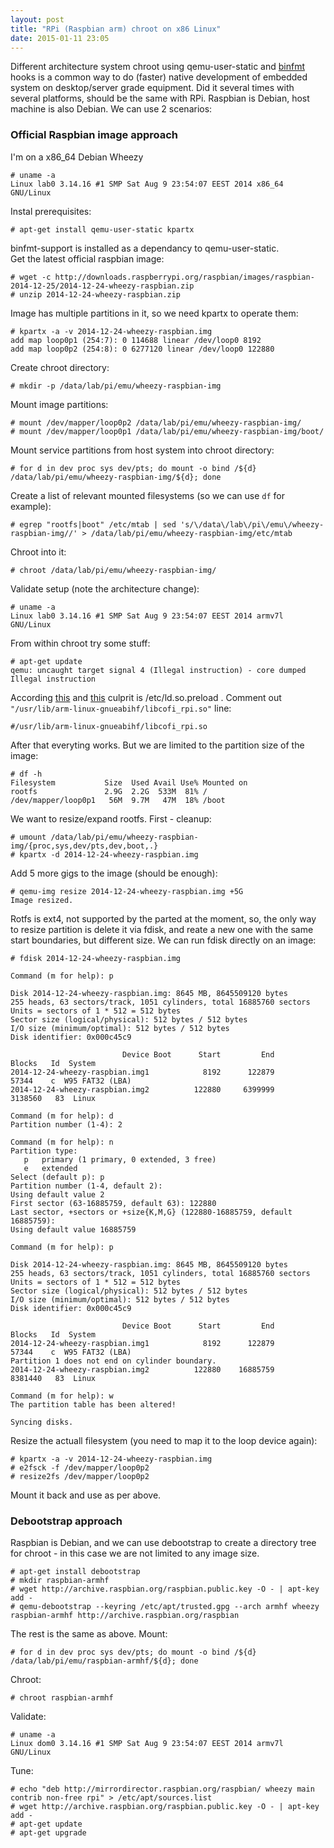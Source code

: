 ```yaml
---
layout: post
title: "RPi (Raspbian arm) chroot on x86 Linux"
date: 2015-01-11 23:05
---
```


Different architecture system chroot using qemu-user-static and [binfmt](http://en.wikipedia.org/wiki/Binfmt_misc)
hooks is a common way to do (faster) native development of embedded system on desktop/server grade equipment.
Did it several times with several platforms, should be the same with RPi.
Raspbian is Debian, host machine is also Debian. We can use 2 scenarios:

### Official Raspbian image approach

I'm on a x86_64 Debian Wheezy

~~~
# uname -a
Linux lab0 3.14.16 #1 SMP Sat Aug 9 23:54:07 EEST 2014 x86_64 GNU/Linux
~~~

Instal prerequisites:

~~~
# apt-get install qemu-user-static kpartx
~~~

binfmt-support is installed as a dependancy to qemu-user-static.<br/>
Get the latest official raspbian image:

~~~
# wget -c http://downloads.raspberrypi.org/raspbian/images/raspbian-2014-12-25/2014-12-24-wheezy-raspbian.zip
# unzip 2014-12-24-wheezy-raspbian.zip
~~~

Image has multiple partitions in it, so we need kpartx to operate them:

~~~
# kpartx -a -v 2014-12-24-wheezy-raspbian.img
add map loop0p1 (254:7): 0 114688 linear /dev/loop0 8192
add map loop0p2 (254:8): 0 6277120 linear /dev/loop0 122880
~~~

Create chroot directory:

~~~
# mkdir -p /data/lab/pi/emu/wheezy-raspbian-img
~~~

Mount image partitions:

~~~
# mount /dev/mapper/loop0p2 /data/lab/pi/emu/wheezy-raspbian-img/
# mount /dev/mapper/loop0p1 /data/lab/pi/emu/wheezy-raspbian-img/boot/
~~~

Mount service partitions from host system into chroot directory:

~~~
# for d in dev proc sys dev/pts; do mount -o bind /${d} /data/lab/pi/emu/wheezy-raspbian-img/${d}; done
~~~

Create a list of relevant mounted filesystems (so we can use `df` for example):

~~~
# egrep "rootfs|boot" /etc/mtab | sed 's/\/data\/lab\/pi\/emu\/wheezy-raspbian-img//' > /data/lab/pi/emu/wheezy-raspbian-img/etc/mtab
~~~

Chroot into it:

~~~
# chroot /data/lab/pi/emu/wheezy-raspbian-img/
~~~

Validate setup (note the architecture change):

~~~
# uname -a
Linux lab0 3.14.16 #1 SMP Sat Aug 9 23:54:07 EEST 2014 armv7l GNU/Linux
~~~

From within chroot try some stuff:

~~~
# apt-get update
qemu: uncaught target signal 4 (Illegal instruction) - core dumped
Illegal instruction
~~~

According [this](http://www.raspberrypi.org/forums/viewtopic.php?p=298537)
and [this](http://xecdesign.com/qemu-emulating-raspberry-pi-the-easy-way)
culprit is /etc/ld.so.preload . Comment out `"/usr/lib/arm-linux-gnueabihf/libcofi_rpi.so"` line:

~~~
#/usr/lib/arm-linux-gnueabihf/libcofi_rpi.so
~~~

After that everyting works. But we are limited to the partition size of the image:

~~~
# df -h
Filesystem           Size  Used Avail Use% Mounted on
rootfs               2.9G  2.2G  533M  81% /
/dev/mapper/loop0p1   56M  9.7M   47M  18% /boot
~~~

We want to resize/expand rootfs. First - cleanup:

~~~
# umount /data/lab/pi/emu/wheezy-raspbian-img/{proc,sys,dev/pts,dev,boot,.}
# kpartx -d 2014-12-24-wheezy-raspbian.img
~~~

Add 5 more gigs to the image (should be enough):

~~~
# qemu-img resize 2014-12-24-wheezy-raspbian.img +5G
Image resized.
~~~

Rotfs is ext4, not supported by the parted at the moment, so, the only way to resize partition
is delete it via fdisk, and reate a new one with the same start boundaries,
but different size. We can run fdisk directly on an image:

~~~
# fdisk 2014-12-24-wheezy-raspbian.img

Command (m for help): p

Disk 2014-12-24-wheezy-raspbian.img: 8645 MB, 8645509120 bytes
255 heads, 63 sectors/track, 1051 cylinders, total 16885760 sectors
Units = sectors of 1 * 512 = 512 bytes
Sector size (logical/physical): 512 bytes / 512 bytes
I/O size (minimum/optimal): 512 bytes / 512 bytes
Disk identifier: 0x000c45c9

                         Device Boot      Start         End      Blocks   Id  System
2014-12-24-wheezy-raspbian.img1            8192      122879       57344    c  W95 FAT32 (LBA)
2014-12-24-wheezy-raspbian.img2          122880     6399999     3138560   83  Linux

Command (m for help): d
Partition number (1-4): 2

Command (m for help): n
Partition type:
   p   primary (1 primary, 0 extended, 3 free)
   e   extended
Select (default p): p
Partition number (1-4, default 2):
Using default value 2
First sector (63-16885759, default 63): 122880
Last sector, +sectors or +size{K,M,G} (122880-16885759, default 16885759):
Using default value 16885759

Command (m for help): p

Disk 2014-12-24-wheezy-raspbian.img: 8645 MB, 8645509120 bytes
255 heads, 63 sectors/track, 1051 cylinders, total 16885760 sectors
Units = sectors of 1 * 512 = 512 bytes
Sector size (logical/physical): 512 bytes / 512 bytes
I/O size (minimum/optimal): 512 bytes / 512 bytes
Disk identifier: 0x000c45c9

                         Device Boot      Start         End      Blocks   Id  System
2014-12-24-wheezy-raspbian.img1            8192      122879       57344    c  W95 FAT32 (LBA)
Partition 1 does not end on cylinder boundary.
2014-12-24-wheezy-raspbian.img2          122880    16885759     8381440   83  Linux

Command (m for help): w
The partition table has been altered!

Syncing disks.
~~~

Resize the actuall filesystem (you need to map it to the loop device again):

~~~
# kpartx -a -v 2014-12-24-wheezy-raspbian.img
# e2fsck -f /dev/mapper/loop0p2
# resize2fs /dev/mapper/loop0p2
~~~

Mount it back and use as per above.

### Debootstrap approach

Raspbian is Debian, and we can use debootstrap to create a directory tree for chroot - in this case we are not limited to any image size.

~~~
# apt-get install debootstrap
# mkdir raspbian-armhf
# wget http://archive.raspbian.org/raspbian.public.key -O - | apt-key add -
# qemu-debootstrap --keyring /etc/apt/trusted.gpg --arch armhf wheezy raspbian-armhf http://archive.raspbian.org/raspbian
~~~

The rest is the same as above. Mount:

~~~
# for d in dev proc sys dev/pts; do mount -o bind /${d} /data/lab/pi/emu/raspbian-armhf/${d}; done
~~~

Chroot:

~~~
# chroot raspbian-armhf
~~~

Validate:

~~~
# uname -a
Linux dom0 3.14.16 #1 SMP Sat Aug 9 23:54:07 EEST 2014 armv7l GNU/Linux
~~~

Tune:

~~~
# echo "deb http://mirrordirector.raspbian.org/raspbian/ wheezy main contrib non-free rpi" > /etc/apt/sources.list
# wget http://archive.raspbian.org/raspbian.public.key -O - | apt-key add -
# apt-get update
# apt-get upgrade
~~~
